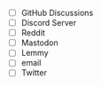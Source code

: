 - [ ] GitHub Discussions
- [ ] Discord Server
- [ ] Reddit
- [ ] Mastodon
- [ ] Lemmy
- [ ] email
- [ ] Twitter
